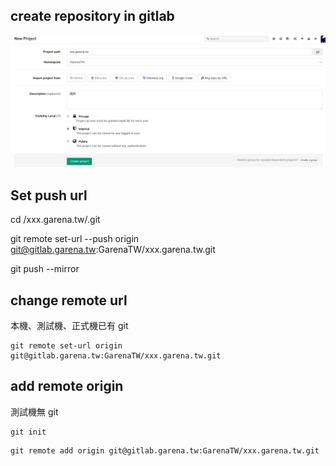 ## create repository in gitlab

![alt tag](https://github.com/dinos80152/dinos80152.github.io/blob/master/_data/gitlab.png?raw=true)

## Set push url

cd /xxx.garena.tw/.git

git remote set-url --push origin git@gitlab.garena.tw:GarenaTW/xxx.garena.tw.git

git push --mirror


## change remote url

本機、測試機、正式機已有 git

```
git remote set-url origin git@gitlab.garena.tw:GarenaTW/xxx.garena.tw.git
```

## add remote origin

測試機無 git

```
git init
```

```
git remote add origin git@gitlab.garena.tw:GarenaTW/xxx.garena.tw.git
```